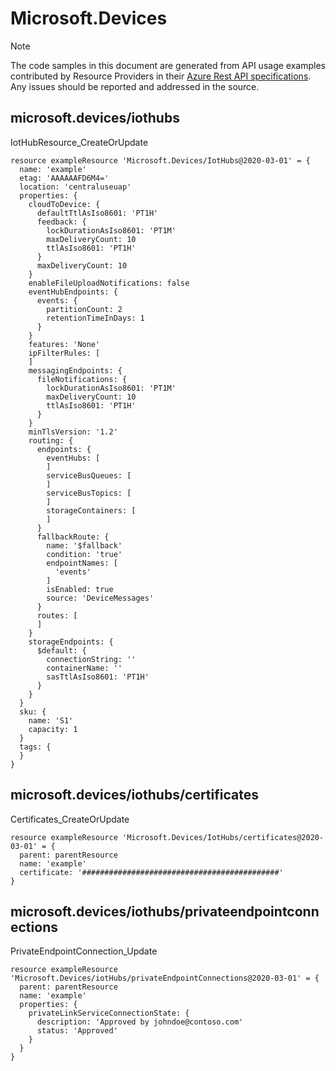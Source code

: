# Microsoft.Devices
  
> [!NOTE]
> The code samples in this document are generated from API usage examples contributed by Resource Providers in their [Azure Rest API specifications](https://github.com/Azure/azure-rest-api-specs). Any issues should be reported and addressed in the source.


## microsoft.devices/iothubs

IotHubResource_CreateOrUpdate
```bicep
resource exampleResource 'Microsoft.Devices/IotHubs@2020-03-01' = {
  name: 'example'
  etag: 'AAAAAAFD6M4='
  location: 'centraluseuap'
  properties: {
    cloudToDevice: {
      defaultTtlAsIso8601: 'PT1H'
      feedback: {
        lockDurationAsIso8601: 'PT1M'
        maxDeliveryCount: 10
        ttlAsIso8601: 'PT1H'
      }
      maxDeliveryCount: 10
    }
    enableFileUploadNotifications: false
    eventHubEndpoints: {
      events: {
        partitionCount: 2
        retentionTimeInDays: 1
      }
    }
    features: 'None'
    ipFilterRules: [
    ]
    messagingEndpoints: {
      fileNotifications: {
        lockDurationAsIso8601: 'PT1M'
        maxDeliveryCount: 10
        ttlAsIso8601: 'PT1H'
      }
    }
    minTlsVersion: '1.2'
    routing: {
      endpoints: {
        eventHubs: [
        ]
        serviceBusQueues: [
        ]
        serviceBusTopics: [
        ]
        storageContainers: [
        ]
      }
      fallbackRoute: {
        name: '$fallback'
        condition: 'true'
        endpointNames: [
          'events'
        ]
        isEnabled: true
        source: 'DeviceMessages'
      }
      routes: [
      ]
    }
    storageEndpoints: {
      $default: {
        connectionString: ''
        containerName: ''
        sasTtlAsIso8601: 'PT1H'
      }
    }
  }
  sku: {
    name: 'S1'
    capacity: 1
  }
  tags: {
  }
}
```

## microsoft.devices/iothubs/certificates

Certificates_CreateOrUpdate
```bicep
resource exampleResource 'Microsoft.Devices/IotHubs/certificates@2020-03-01' = {
  parent: parentResource 
  name: 'example'
  certificate: '############################################'
}
```

## microsoft.devices/iothubs/privateendpointconnections

PrivateEndpointConnection_Update
```bicep
resource exampleResource 'Microsoft.Devices/iotHubs/privateEndpointConnections@2020-03-01' = {
  parent: parentResource 
  name: 'example'
  properties: {
    privateLinkServiceConnectionState: {
      description: 'Approved by johndoe@contoso.com'
      status: 'Approved'
    }
  }
}
```
